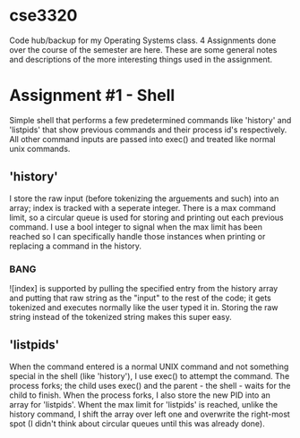 # cse3320
Code hub/backup for my Operating Systems class.
4 Assignments done over the course of the semester are here.
These are some general notes and descriptions of the more interesting things used in the assignment.

# Assignment #1 - Shell
Simple shell that performs a few predetermined commands like 'history' and 'listpids' that show previous commands and their process id's respectively.
All other command inputs are passed into exec() and treated like normal unix commands.

## 'history'
I store the raw input (before tokenizing the arguements and such) into an array; index is tracked with a seperate integer.
There is a max command limit, so a circular queue is used for storing and printing out each previous command.
I use a bool integer to signal when the max limit has been reached so I can specifically handle those instances when printing or replacing a command in the history.
### BANG
![index] is supported by pulling the specified entry from the history array and putting that raw string as the "input" to the rest of the code; it gets tokenized and executes normally like the user typed it in. Storing the raw string instead of the tokenized string makes this super easy.

## 'listpids'
When the command entered is a normal UNIX command and not something special in the shell (like 'history'), I use exec() to attempt the command.
The process forks; the child uses exec() and the parent - the shell - waits for the child to finish.
When the process forks, I also store the new PID into an array for 'listpids'.
Whent the max limit for 'listpids' is reached, unlike the history command, I shift the array over left one and overwrite the right-most spot (I didn't think about circular queues until this was already done).
